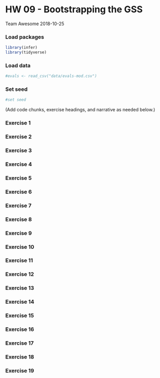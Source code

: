 HW 09 - Bootstrapping the GSS
================
Team Awesome
2018-10-25

### Load packages

``` r
library(infer)
library(tidyverse)
```

### Load data

``` r
#evals <- read_csv("data/evals-mod.csv")
```

### Set seed

``` r
#set seed
```

(Add code chunks, exercise headings, and narrative as needed below.)

### Exercise 1

### Exercise 2

### Exercise 3

### Exercise 4

### Exercise 5

### Exercise 6

### Exercise 7

### Exercise 8

### Exercise 9

### Exercise 10

### Exercise 11

### Exercise 12

### Exercise 13

### Exercise 14

### Exercise 15

### Exercise 16

### Exercise 17

### Exercise 18

### Exercise 19

